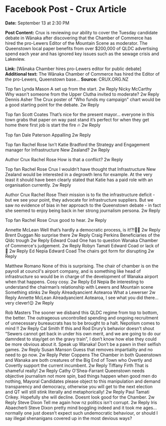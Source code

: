 # Facebook Post - Crux Article

**Date:** September 13 at 2:30 PM

**Post Content:**
Crux is reviewing our ability to cover the Tuesday candidate debate in Wānaka after discovering that the Chamber of Commerce has hired the pro-Lewers Editor of the Mountain Scene as moderator. The Queenstown local paper benefits from over $200,000 of QLDC advertising spend each year and has ignored key issues such as the sewage crisis and Lakeview.

**Link:** [Wānaka Chamber hires pro-Lewers editor for public debate]
**Additional text:** The Wānaka Chamber of Commerce has hired the Editor of the pro-Lewers, Queenstown base...
**Source:** CRUX.ORG.NZ


Top fan
Lynda Mason
A set up from the start.
2w
Reply
Nicky McCarthy
Why wasn't someone from the Upper Clutha invited to moderate?
2w
Reply
Dennis Asher
The Crux poster of "Who funds my campaign" chart would be a good starting point for the debate.
2w
Reply

Top fan
Scott Coates
That’s nice for the present mayor… everyone in this town grabs that paper on way past stand it’s perfect for when they get home there first job is start the fire 🔥
2w
Reply

Top fan
Dale Paterson
Appalling
2w
Reply

Top fan
Rachel Rose
Isn’t Katie Bradford the Strategy and Engagement manager for Infrastructure New Zealand?
2w
Reply

Author
Crux
Rachel Rose How is that a conflict?
2w
Reply

Top fan
Rachel Rose
Crux I wouldn’t have thought that Infrastructure New Zealand would be interested in a degrowth lens for example. At the very least it should have been clearly stated that Katie has a paid role with an organisation currently.
2w
Reply

Author
Crux
Rachel Rose Their mission is to fix the infrastructure deficit - but we see your point, they advocate for infrastructure suppliers. But we saw no evidence of bias in her approach to the Queenstown debate - in fact she seemed to enjoy being back in her strong journalism persona.
2w
Reply

Top fan
Rachel Rose
Crux good to hear.
2w
Reply




Annette McLean
Well that’s hardly a democratic process, is it!?!🤦🏻
2w
Reply
Brent Duggan
No surprise there
2w
Reply
Craig Perkins
Beneficiaries of the Qldc trough
2w
Reply
Edward Coad
One has to question Wanaka Chamber of Commerce's judgement.
2w
Reply
Robyn Tamati
Edward Coad or lack of 🤨
2w
Reply
Ed Nepia
Edward Coad
The chairs got form for disrupting
2w
Reply


Matthew Romano
None of this is surprising. The chair of chamber is on the payroll at council's airport company, and is something like head of infrastructure so would be in charge of the development of Wanaka airport when that happens. Cosy cosy.
2w
Reply
Ed Nepia
Be interesting to understand the chairman’s relationship with Lewers and Mountain scene
Something stinks
2w
Reply
Alreadyancient Aotearoa
What a Lewerser
2w
Reply
Annette McLean
Alreadyancient Aotearoa, I see what you did there…very clever!😉
2w
Reply


Rob Masters
The sooner we disband this QLDC regime from top to bottom, the better.
The outrageous uncontrolled spending and ongoing recruitment of unnecessary bureaucrats has to be brought to a halt.
Nepotism comes to mind !!
2w
Reply
Cal Smith
If this and Rod Drury’s behavior doesn’t shout “Sewers cannot get back in under his own merit, and we are going to do our damndest to stay/get on the gravy train”, I don’t know how else they could be more obvious about it.
Speak up Wanaka!
Don’t be a pawn in their selfish games.
2w
Reply
Susan Manson
Guess that removes impartiality and no need to go now.
2w
Reply
Peter Coppens
The Chamber in both Queenstown and Wanaka are both creatures of the Big End of Town who Overtly and Covertly support the current incumbent.
2w
Reply
Tiffany Firth
That is shameful really!
2w
Reply
Cathy O'Shea-Farrant
Queenstown needs objective journalism not more spin, bad things happen when good men do nothing, Mayoral Candidates please object to this manipulation and demand transparency and democracy, otherwise you will get to the next election and QT will still stink literally and metaphorically!
2w
Reply
Paul Tamati
Crikey. Hopefully she will decline. Doesnt look good for the Chamber.
2w
Reply
Steve Dixon
Tell me again how nz politics isn't corrupt.
2w
Reply
Iris Abaecherli
Steve Dixon pretty mind boggling indeed and it took me ages… normally one just doesn’t expect such undemocratic behaviour, or should I say illegal shenanigans covered up in the most devious ways?